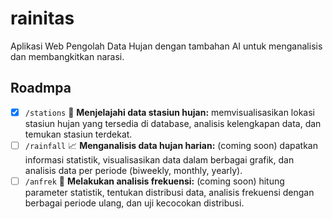 # rainitas

Aplikasi Web Pengolah Data Hujan dengan tambahan AI untuk menganalisis dan membangkitkan narasi.

## Roadmpa

- [x] `/stations` 📍 **Menjelajahi data stasiun hujan:**  memvisualisasikan lokasi stasiun hujan yang tersedia di database, analisis kelengkapan data, dan temukan stasiun terdekat. 
- [ ] `/rainfall` 📈 **Menganalisis data hujan harian:** (coming soon) dapatkan informasi statistik, visualisasikan data dalam berbagai grafik, dan analisis data per periode (biweekly, monthly, yearly).
- [ ] `/anfrek` 🧮 **Melakukan analisis frekuensi:** (coming soon) hitung parameter statistik, tentukan distribusi data, analisis frekuensi dengan berbagai periode ulang, dan uji kecocokan distribusi.
